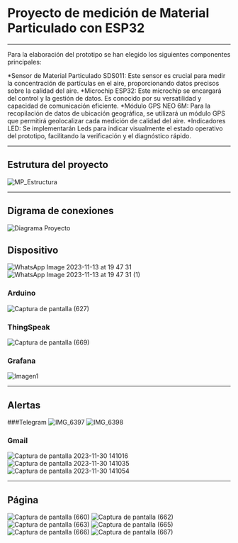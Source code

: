 # Proyecto de medición de Material Particulado con ESP32
***

Para la elaboración del prototipo se han elegido los siguientes componentes principales:

*Sensor de Material Particulado SDS011: Este sensor es crucial para medir la concentración de partículas en el aire, proporcionando datos precisos sobre la calidad del aire.
*Microchip ESP32: Este microchip se encargará del control y la gestión de datos. Es conocido por su versatilidad y capacidad de comunicación eficiente.
*Módulo GPS NEO 6M: Para la recopilación de datos de ubicación geográfica, se utilizará un módulo GPS que permitirá geolocalizar cada medición de calidad del aire.
*Indicadores LED: Se implementarán Leds para indicar visualmente el estado operativo del prototipo, facilitando la verificación y el diagnóstico rápido.

***
## Estrutura del proyecto

![MP_Estructura](https://github.com/AnthyS12/Sistema_MaterialParticulado_IOT/assets/50304139/c44aff2d-b871-4452-b852-b56fbcaeb651)

*** 
## Digrama de conexiones

![Diagrama Proyecto](https://github.com/AnthyS12/Sistema_MaterialParticulado_IOT/assets/50304139/4692f78a-acea-4e90-8abb-af8a81baa625)

## Dispositivo
![WhatsApp Image 2023-11-13 at 19 47 31](https://github.com/AnthyS12/Sistema_MaterialParticulado_IOT/assets/50304139/b559cf11-bce8-4341-ad15-58b552a1e246)
![WhatsApp Image 2023-11-13 at 19 47 31 (1)](https://github.com/AnthyS12/Sistema_MaterialParticulado_IOT/assets/50304139/b7541bee-c064-4d1c-b36b-eca11ade68fd)


### Arduino
![Captura de pantalla (627)](https://github.com/AnthyS12/Sistema_MaterialParticulado_IOT/assets/50304139/77d75c0d-1a23-48f0-b0a5-904afed3bfde)

### ThingSpeak
![Captura de pantalla (669)](https://github.com/AnthyS12/Sistema_MaterialParticulado_IOT/assets/50304139/4101ff2f-cb69-4453-aad3-c3e26fc37863)

### Grafana
![Imagen1](https://github.com/AnthyS12/Sistema_MaterialParticulado_IOT/assets/50304139/f7176438-8b12-491f-873a-c91c48d24880)




***
## Alertas

###Telegram
![IMG_6397](https://github.com/AnthyS12/Sistema_MaterialParticulado_IOT/assets/50304139/c5e66967-6abf-491b-8908-324a1a21e5e6)
![IMG_6398](https://github.com/AnthyS12/Sistema_MaterialParticulado_IOT/assets/50304139/79b066bf-44f3-4d19-980c-c48470b1e57e)

### Gmail 
![Captura de pantalla 2023-11-30 141016](https://github.com/AnthyS12/Sistema_MaterialParticulado_IOT/assets/50304139/1ee334e7-b38b-4306-a531-3bcef70a2883)
![Captura de pantalla 2023-11-30 141035](https://github.com/AnthyS12/Sistema_MaterialParticulado_IOT/assets/50304139/79c68d37-ad2b-4591-bc6a-962568051616)
![Captura de pantalla 2023-11-30 141054](https://github.com/AnthyS12/Sistema_MaterialParticulado_IOT/assets/50304139/2d400575-2df9-402b-bd3f-d3617522d37f)

***
## Página
![Captura de pantalla (660)](https://github.com/AnthyS12/Sistema_MaterialParticulado_IOT/assets/50304139/1a49a14f-61d8-41ff-9d26-513e9886f495)
![Captura de pantalla (662)](https://github.com/AnthyS12/Sistema_MaterialParticulado_IOT/assets/50304139/9936da3d-3ad5-48be-8ebf-a65f0f4cdf10)
![Captura de pantalla (663)](https://github.com/AnthyS12/Sistema_MaterialParticulado_IOT/assets/50304139/4533bd86-e53f-4f04-b658-d56ea203925b)
![Captura de pantalla (665)](https://github.com/AnthyS12/Sistema_MaterialParticulado_IOT/assets/50304139/f101f62f-b967-465a-806d-0898876e91d8)
![Captura de pantalla (666)](https://github.com/AnthyS12/Sistema_MaterialParticulado_IOT/assets/50304139/05dabc99-41ad-4d6b-8cc7-e35f9b6f59af)
![Captura de pantalla (667)](https://github.com/AnthyS12/Sistema_MaterialParticulado_IOT/assets/50304139/764f20f1-aec4-4b57-b601-0b990b617a87)



